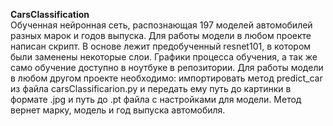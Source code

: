 **CarsClassification**  
Обученная нейронная сеть, распознающая 197 моделей автомобилей разных марок и годов выпуска. Для работы модели в любом проекте написан скрипт. 
В основе лежит предобученный resnet101, в котором были заменены некоторые слои. 
Графики процесса обучения, а так же само обучение доступно в ноутбуке в репозитории. 
Для работы модели в любом другом проекте необходимо: импортировать метод predict_car из файла carsClassificarion.py и передать ему путь до картинки в формате .jpg и путь до .pt файла с настройками для модели. Метод вернет марку, модель и год выпуска автомобиля.
